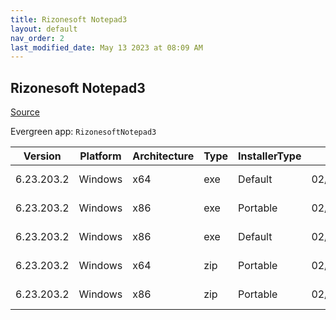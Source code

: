 ```yaml
---
title: Rizonesoft Notepad3
layout: default
nav_order: 2
last_modified_date: May 13 2023 at 08:09 AM
---
```


## Rizonesoft Notepad3

[Source](https://www.rizonesoft.com/downloads/notepad3)

Evergreen app: `RizonesoftNotepad3`

| Version    | Platform | Architecture | Type | InstallerType | Date       | Size    | URI                                                                                                                                                                                                                                  |
| ---------- | -------- | ------------ | ---- | ------------- | ---------- | ------- | ------------------------------------------------------------------------------------------------------------------------------------------------------------------------------------------------------------------------------------ |
| 6.23.203.2 | Windows  | x64          | exe  | Default       | 02/03/2023 | 4154728 | [https://github.com/rizonesoft/Notepad3/releases/download/RELEASE_6.23.203.2/Notepad3_6.23.203.2_x64_Setup.exe](https://github.com/rizonesoft/Notepad3/releases/download/RELEASE_6.23.203.2/Notepad3_6.23.203.2_x64_Setup.exe)       |
| 6.23.203.2 | Windows  | x86          | exe  | Portable      | 02/03/2023 | 5207528 | [https://github.com/rizonesoft/Notepad3/releases/download/RELEASE_6.23.203.2/Notepad3Portable_6.23.203.2.paf.exe](https://github.com/rizonesoft/Notepad3/releases/download/RELEASE_6.23.203.2/Notepad3Portable_6.23.203.2.paf.exe)   |
| 6.23.203.2 | Windows  | x86          | exe  | Default       | 02/03/2023 | 3935624 | [https://github.com/rizonesoft/Notepad3/releases/download/RELEASE_6.23.203.2/Notepad3_6.23.203.2_x86_Setup.exe](https://github.com/rizonesoft/Notepad3/releases/download/RELEASE_6.23.203.2/Notepad3_6.23.203.2_x86_Setup.exe)       |
| 6.23.203.2 | Windows  | x64          | zip  | Portable      | 02/03/2023 | 6421908 | [https://github.com/rizonesoft/Notepad3/releases/download/RELEASE_6.23.203.2/Notepad3_6.23.203.2_x64_Portable.zip](https://github.com/rizonesoft/Notepad3/releases/download/RELEASE_6.23.203.2/Notepad3_6.23.203.2_x64_Portable.zip) |
| 6.23.203.2 | Windows  | x86          | zip  | Portable      | 02/03/2023 | 6105337 | [https://github.com/rizonesoft/Notepad3/releases/download/RELEASE_6.23.203.2/Notepad3_6.23.203.2_x86_Portable.zip](https://github.com/rizonesoft/Notepad3/releases/download/RELEASE_6.23.203.2/Notepad3_6.23.203.2_x86_Portable.zip) |
